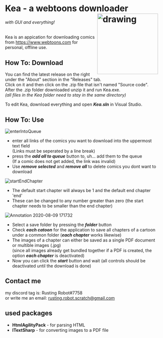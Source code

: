 # Kea - a webtoons downloader<img align="right" src="https://user-images.githubusercontent.com/50629201/89736764-12812c80-da6c-11ea-881f-4027922270e6.png" alt="drawing" width="200"/>  
###### *with GUI and everything!*  
Kea is an appication for downloading comics from https://www.webtoons.com for personal, offline use.
## How To: Download
You can find the latest release on the right under the "About" section in the "Releases" tab.  
Click on it and then click on the .zip file that isn't named "Source code".  
After the .zip folder downloaded unzip it and run Kea.exe.  
*(all files in the Kea folder need to stay in the same directory)*

To edit Kea, download everything and open ***Kea.sln*** in Visual Studio.
## How To: Use
![enterIntoQueue](https://user-images.githubusercontent.com/50629201/89735665-87506880-da64-11ea-8b7d-213c9d179870.gif)
* enter all links of the comics you want to download into the uppermost text field  
	(Links must be seperated by a line break)
* press the ***add all to queue*** button to, uh... add them to the queue  
	(If a comic does not get added, the link was invalid)
* Use ***remove selected*** and ***remove all*** to delete comics you dont want to download
<!-- end of the list -->
![startEndChapter](https://user-images.githubusercontent.com/50629201/106370729-322f4880-635d-11eb-8dc9-d3e4b274e083.gif)
* The default start chapter will always be 1 and the default end chapter 'end'
* These can be changed to any number greater than zero
	(the start chapter needs to be smaller than the end chapter)
<!-- end of the list -->
![Annotation 2020-08-09 171732](https://user-images.githubusercontent.com/50629201/89736045-034bb000-da67-11ea-825b-44e8ee6f67b5.png)  
* Select a save folder by pressing the ***folder*** button  
* Check ***each catoon*** for the application to save all chapters of a cartoon under a common folder (***each chapter*** works likewise)  
* The images of a chapter can either be saved as a single PDF document or multible images (.jpg)  
	(since all images already get bundled together if a PDF is created, the option ***each chapter*** is deactivated)  
* Now you can click the ***start*** button and wait (all controls should be deactivated until the download is done)  
## Contact me
my discord tag is: Rusting Robot#7758  
or write me an email: rusting.robot.scratch@gmail.com 
## used packages
- **HtmlAgilityPack** - for parsing HTML
- **ITextSharp** - for converting images to a PDF file
